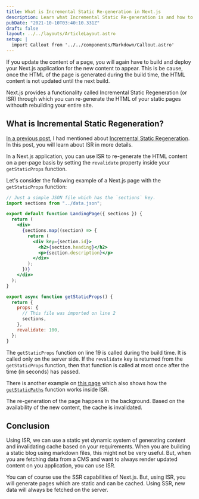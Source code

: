 ```yaml
---
title: What is Incremental Static Re-generation in Next.js
description: Learn what Incremental Static Re-generation is and how to use it to build fast Next.js applications.
pubDate: "2021-10-10T03:40:10.331Z"
draft: false
layout: ../../layouts/ArticleLayout.astro
setup: |
  import Callout from '../../components/Markdown/Callout.astro'
---
```


If you update the content of a page, you will again have to build and deploy your Next.js application for the new content to appear. This is be cause, once the HTML of the page is generated during the build time, the HTML content is not updated until the next build.

Next.js provides a functionality called Incremental Static Regeneration (or ISR) through which you can re-generate the HTML of your static pages withouth rebuilding your entire site.

## What is Incremental Static Regeneration?

[In a previous post](https://nirmalyaghosh.com/articles/getting-started-with-next.js), I had mentioned about [Incremental Static Regeneration](https://nirmalyaghosh.com/articles/getting-started-with-next.js#incremental-static-regeneration-isr). In this post, you will learn about ISR in more details.

In a Next.js application, you can use ISR to re-generate the HTML content on a per-page basis by setting the `revalidate` property inside your `getStaticProps` function.

Let's consider the following example of a Next.js page with the `getStaticProps` function:

```jsx
// Just a simple JSON file which has the `sections` key.
import sections from "../data.json";

export default function LandingPage({ sections }) {
  return (
    <div>
      {sections.map((section) => {
        return (
          <div key={section.id}>
            <h2>{section.heading}</h2>
            <p>{section.description}</p>
          </div>
        );
      })}
    </div>
  );
}

export async function getStaticProps() {
  return {
    props: {
      // This file was imported on line 2
      sections,
    },
    revalidate: 100,
  };
}
```

The `getStaticProps` function on line 19 is called during the build time. It is called only on the server side. If the `revalidate` key is returned from the `getStaticProps` function, then that function is called at most once after the time (in seconds) has passed.

<Callout type="info">

There is another example on [this
page](https://nextjs.org/docs/basic-features/data-fetching#incremental-static-regeneration)
which also shows how the
[`getStaticPaths`](https://nextjs.org/docs/basic-features/data-fetching#getstaticpaths-static-generation)
function works inside ISR.

</Callout>

The re-generation of the page happens in the background. Based on the availability
of the new content, the cache is invalidated.

## Conclusion

Using ISR, we can use a static yet dynamic system of generating content and invalidating cache based on your requirements. When you are building a static blog using markdown files, this might not be very useful. But, when you are fetching data from a CMS and want to always render updated content on you application, you can use ISR.

You can of course use the SSR capabilities of Next.js. But, using ISR, you will generate pages which are static and can be cached. Using SSR, new data will always be fetched on the server.
